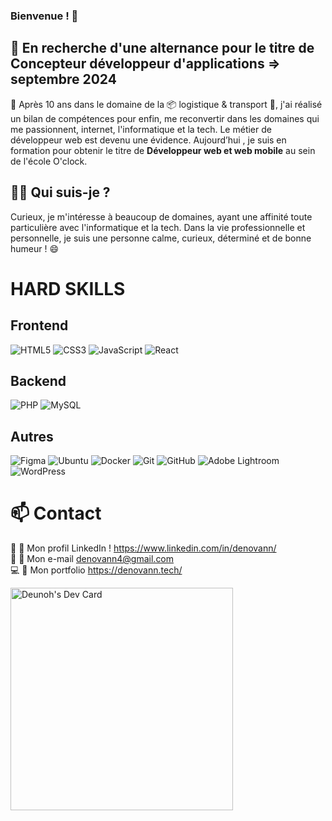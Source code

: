 ### Bienvenue ! 👋

## 🚨 En recherche d'une alternance pour le titre de Concepteur développeur d'applications => septembre 2024

📌 Après 10 ans dans le domaine de la 📦 logistique & transport 🚛, j'ai réalisé un bilan de compétences pour enfin, me reconvertir dans les domaines qui me passionnent, internet, l'informatique et la tech. Le métier de développeur web est devenu une évidence. Aujourd’hui , je suis en formation pour obtenir le titre de **Développeur web et web mobile**  au sein de l'école O'clock.

## 👨‍💻 Qui suis-je ?
Curieux, je m'intéresse à beaucoup de domaines, ayant une affinité toute particulière avec l'informatique et la tech. 
Dans la vie professionnelle et personnelle, je suis une personne calme, curieux, déterminé et de bonne humeur ! 😄 


# HARD SKILLS
## Frontend
![HTML5](https://img.shields.io/badge/html5-%23E34F26.svg?style=for-the-badge&logo=html5&logoColor=white) ![CSS3](https://img.shields.io/badge/css3-%231572B6.svg?style=for-the-badge&logo=css3&logoColor=white) ![JavaScript](https://img.shields.io/badge/javascript-%23323330.svg?style=for-the-badge&logo=javascript&logoColor=%23F7DF1E) ![React](https://img.shields.io/badge/react-%2320232a.svg?style=for-the-badge&logo=react&logoColor=%2361DAFB) 

## Backend
![PHP](https://img.shields.io/badge/php-%23777BB4.svg?style=for-the-badge&logo=php&logoColor=white) ![MySQL](https://img.shields.io/badge/mysql-4479A1.svg?style=for-the-badge&logo=mysql&logoColor=white) 

## Autres
![Figma](https://img.shields.io/badge/figma-%23F24E1E.svg?style=for-the-badge&logo=figma&logoColor=white) ![Ubuntu](https://img.shields.io/badge/Ubuntu-E95420?style=for-the-badge&logo=ubuntu&logoColor=white) ![Docker](https://img.shields.io/badge/docker-%230db7ed.svg?style=for-the-badge&logo=docker&logoColor=white) ![Git](https://img.shields.io/badge/git-%23F05033.svg?style=for-the-badge&logo=git&logoColor=white) ![GitHub](https://img.shields.io/badge/github-%23121011.svg?style=for-the-badge&logo=github&logoColor=white) ![Adobe Lightroom](https://img.shields.io/badge/Adobe%20Lightroom-31A8FF.svg?style=for-the-badge&logo=Adobe%20Lightroom&logoColor=white) ![WordPress](https://img.shields.io/badge/WordPress-%23117AC9.svg?style=for-the-badge&logo=WordPress&logoColor=white)

# 📫 Contact 
💬 🔗 Mon profil LinkedIn ! https://www.linkedin.com/in/denovann/  
📧 🔗 Mon e-mail denovann4@gmail.com  
💻 🔗 Mon portfolio https://denovann.tech/  


<a href="https://app.daily.dev/deunoh"><img src="https://api.daily.dev/devcards/v2/4K79uPzfEYlfrk5Rtk7Hx.png?type=default&r=v1g" width="356" alt="Deunoh's Dev Card"/></a>
